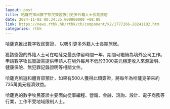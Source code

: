 ```yaml
---
layout: post
title: 哈薩克推出數字牧民簽證吸引更多外籍人士長期旅居
date: 2024-11-02 00:34:35.000000000 +08:00
link: https://news.rthk.hk/rthk/ch/component/k2/1777266-20241102.htm
categories: rthk
---
```


哈薩克推出數字牧民簽證， 以吸引更多外籍人士長期旅居。

獲該簽證的外籍人士可在哈薩克最長停留時間一年，期間可繼續為境外公司工作。申請數字牧民簽證需提供申請人在境外每月不低於3000美元穩定收入來源證明、健康保險、無犯罪記錄證明等相關文件。 

哈薩克旅遊和體育部預計，如果有500人獲得此類簽證，將每年為哈薩克帶來約735萬美元經濟效益。

哈薩克的數字牧民簽證主要面向從事編程、營銷、金融、諮詢、設計、電子商務等行業，工作不受地域限制人士。
